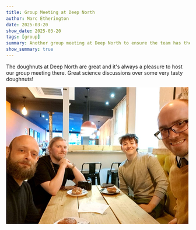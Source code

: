 ```yaml
---
title: Group Meeting at Deep North
author: Marc Etherington
date: 2025-03-20
show_date: 2025-03-20
tags: [group]
summary: Another group meeting at Deep North to ensure the team has the fuel for the science ahead.
show_summary: true
---
```

The doughnuts at Deep North are great and it's always a pleasure to host our group meeting there. Great science discussions over some very tasty doughnuts!

<img src="https://github.com/marc-k-etherington/marc-k-etherington.github.io/blob/main/content/post/images/DN_2025.jpg?raw=true" width="500" height="auto">
